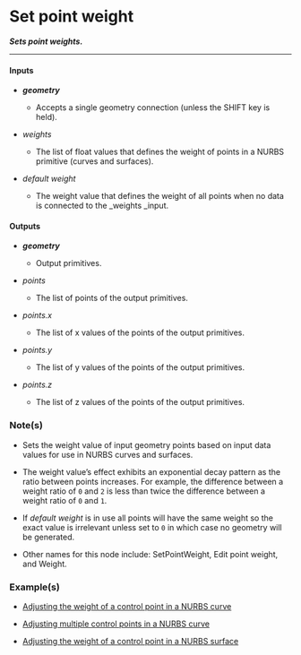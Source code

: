 # Set point weight

**_Sets point weights._**

---


#### Inputs

* **_geometry_**

  * Accepts a single geometry connection (unless the SHIFT key is held).

* _weights_

  * The list of float values that defines the weight of points in a NURBS primitive (curves and surfaces). 

* _default weight_

  * The weight value that defines the weight of all points when no data is connected to the _weights _input.


#### Outputs

* **_geometry_**

  * Output primitives.

* _points_

  * The list of points of the output primitives.

* _points.x_

  * The list of x values of the points of the output primitives.

* _points.y_

  * The list of y values of the points of the output primitives.

* _points.z_

  * The list of z values of the points of the output primitives.


### Note(s)

* Sets the weight value of input geometry points based on input data values for use in NURBS curves and surfaces.

* The weight value’s effect exhibits an exponential decay pattern as the ratio between points increases. For example, the difference between a weight ratio of `0` and `2` is less than twice the difference between a weight ratio of `0` and `1`.

* If _default weight_ is in use all points will have the same weight so the exact value is irrelevant unless set to `0` in which case no geometry will be generated.

* Other names for this node include: SetPointWeight, Edit point weight, and Weight.


### Example(s)

* <a href="https://creator.trimble.com/graph?assetURI=whp:fda9e49d-ec22-4f59-bf1b-388973b49b08&version=latest" target="_blank">Adjusting the weight of a control point in a NURBS curve</a>

* <a href="https://creator.trimble.com/graph?assetURI=whp:be6d8d9c-71b0-49c9-a46f-a1adfa531cb7&version=latest" target="_blank">Adjusting multiple control points in a NURBS curve</a>

* <a href="https://creator.trimble.com/graph?assetURI=whp:91003498-1edb-4de9-afa0-c31086a66e51&version=latest" target="_blank">Adjusting the weight of a control point in a NURBS surface</a>